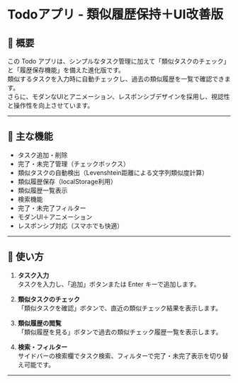# Todoアプリ - 類似履歴保持＋UI改善版

## 📌 概要
この Todo アプリは、シンプルなタスク管理に加えて「類似タスクのチェック」と「履歴保存機能」を備えた進化版です。  
類似するタスクを入力時に自動チェックし、過去の類似履歴を一覧で確認できます。  
さらに、モダンなUIとアニメーション、レスポンシブデザインを採用し、視認性と操作性を向上させています。

---

## 🎯 主な機能
- タスク追加・削除  
- 完了・未完了管理（チェックボックス）  
- 類似タスクの自動検出（Levenshtein距離による文字列類似度計算）  
- 類似履歴保存（localStorage利用）  
- 類似履歴一覧表示  
- 検索機能  
- 完了・未完了フィルター  
- モダンUI＋アニメーション  
- レスポンシブ対応（スマホでも快適）

---


## 🚀 使い方
1. **タスク入力**  
   タスクを入力し、「追加」ボタンまたは Enter キーで追加します。  

2. **類似タスクのチェック**  
   「類似タスクを確認」ボタンで、直近の類似チェック結果を表示します。  

3. **類似履歴の閲覧**  
   「類似履歴を見る」ボタンで過去の類似チェック履歴一覧を表示します。  

4. **検索・フィルター**  
   サイドバーの検索欄でタスク検索、フィルターで完了・未完了表示を切り替え可能です。  

---

